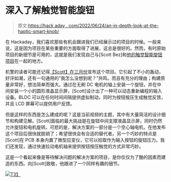 # 深入了解触觉智能旋钮

> 原文:[https://hack aday . com/2022/06/24/an-in-depth-look-at-the-haptic-smart-knob/](https://hackaday.com/2022/06/24/an-in-depth-look-at-the-haptic-smart-knob/)

在 Hackaday，我们喜欢那些有机会跟进我们已经展示过的项目的时候。一般来说，这是因为项目在某些重要的方面取得了进展，这总是很好的。然而，有时原始项目的新细节是可用的，这就是我们发现自己与[Scott Bez]和[他的触觉智能旋钮项目](https://www.youtube.com/watch?v=Q76dMggUH1M)在一起的地方。

机警的读者可能还记得[【Scott】在三月份](https://hackaday.com/2022/03/13/haptic-smart-knob-does-several-jobs/#more-526563)宣布这个项目。它引起了不小的轰动，好评如潮，还有一句通用的“我怎么没想到呢？”共鸣。而且有充分的理由；构建质量非常好，想法简单而强大。通过在无刷 DC 电机的轴上安装一个旋钮，并在中间安装一个小的圆形液晶显示屏，[Scott]设计出了一种可以动态重新编程的输入设备。BLDC 可以在任何时间间隔提供虚拟制动，同时为按钮按压生成触觉反馈，并且 LCD 屏幕可以提供用户反馈。

但是这样的东西是怎么建成的呢？这是当前视频的主题，其中有大量简洁的设计细节和构建见解。[Scott]面临的最大挑战是在旋钮中间支撑液晶显示屏，同时仍然允许旋钮和电机旋转。可悲的是，解决方案的一部分是一个空心轴电机，在他发布这个项目后很快就脱销了；希望很快会有合适的替代者。另一个巧妙的特点是[Scott]在 PCB 本身内置了微型应变仪，它可以拾取作为输入按钮的旋钮压力。我们还发现，通过快速拉动电机轴来提供按钮按压触觉的方式非常巧妙。

这是一个看起来像是等待解决问题的解决方案的项目，是你仅仅为了酷的因素而建造的东西。向[Scott]致敬，他跟进了一个同样有趣的细节。

[![](../Images/42262e812e4df88102cacb2dff8af4c5.png)T3】](https://www.youtube.com/watch?v=Q76dMggUH1M)